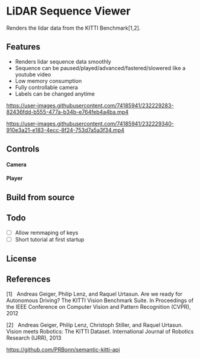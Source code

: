 # LiDAR Sequence Viewer
Renders the lidar data from the KITTI Benchmark[1,2].


## Features
- Renders lidar sequence data smoothly 
- Sequence can be paused/played/advanced/fastered/slowered like a youtube video 
- Low memory consumption
- Fully controllable camera
- Labels can be changed anytime

https://user-images.githubusercontent.com/74185941/232229283-82436fdd-b555-477a-b34b-e764feb4a4ba.mp4




https://user-images.githubusercontent.com/74185941/232229340-910e3a21-e183-4ecc-8f24-753d7a5a3f34.mp4

## Controls

#### Camera
#### Player

## Build from source

## Todo
- [ ] Allow remmaping of keys
- [ ] Short tutorial at first startup

## License


## References
[1]&nbsp;&nbsp;&nbsp;Andreas Geiger, Philip Lenz, and Raquel Urtasun. Are we ready for Autonomous Driving? The KITTI Vision Benchmark Suite. In Proceedings of the IEEE Conference on Computer Vision and Pattern Recognition (CVPR), 2012

[2]&nbsp;&nbsp;&nbsp;Andreas Geiger, Philip Lenz, Christoph Stiller, and Raquel Urtasun. Vision meets Robotics: The KITTI Dataset. International Journal of Robotics Research (IJRR), 2013


https://github.com/PRBonn/semantic-kitti-api
